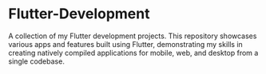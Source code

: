 # Flutter-Development
A collection of my Flutter development projects. This repository showcases various apps and features built using Flutter, demonstrating my skills in creating natively compiled applications for mobile, web, and desktop from a single codebase.
